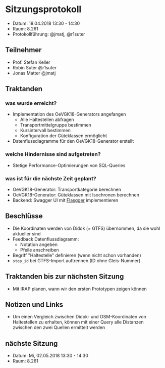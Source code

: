 # Sitzungsprotokoll

* Datum: 18.04.2018 13:30 - 14:30
* Raum: 8.261
* Protokollführung: @jmatj, @r1suter

## Teilnehmer

* Prof. Stefan Keller
* Robin Suter @r1suter
* Jonas Matter @jmatj

## Traktanden

### was wurde erreicht?

* Implementation des OeVGK18-Generators angefangen
    * Alle Haltestellen abfragen
    * Transportmittelgruppe bestimmen
    * Kursintervall bestimmen
    * Konfiguration der Güteklassen ermöglicht
* Datenflussdiagramme für den OeVGK18-Generator erstellt

### welche Hindernisse sind aufgetreten?

* Stetige Performance-Optimierungen von SQL-Queries

### was ist für die nächste Zeit geplant?

* OeVGK18-Generator: Transportkategorie berechnen
* OeVGK18-Generator: Güteklassen mit Isochronen berechnen
* Backend: Swagger UI mit [Flasgger](https://github.com/rochacbruno/flasgger) implementieren

## Beschlüsse

* Die Koordinaten werden von Didok (= GTFS) übernommen, da sie wohl aktueller sind
* Feedback Datenflussdiagramm:
    * Notation angeben
    * Pfeile anschreiben
* Begriff "Haltestelle" definieren (wenn nicht schon vorhanden)
* `stop_id` bei GTFS-Import auftrennen (ID ohne Gleis-Nummer)

## Traktanden bis zur nächsten Sitzung

* Mit IRAP planen, wann wir den ersten Prototypen zeigen können

## Notizen und Links

* Um einen Vergleich zwischen Didok- und OSM-Koordinaten von Haltestellen zu erhalten, können mit einer Query alle Distanzen zwischen den zwei Quellen ermittelt werden

## nächste Sitzung

* Datum: Mi, 02.05.2018 13:30 - 14:30
* Raum: 8.261
